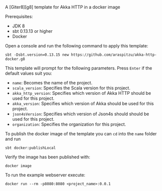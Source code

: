 A [Giter8][g8] template for Akka HTTP in a docker image

Prerequisites:
- JDK 8
- sbt 0.13.13 or higher
- Docker 

Open a console and run the following command to apply this template:
 ```
sbt -Dsbt.version=0.13.15 new https://github.com/araspitzu/akka-http-docker.g8
 ```

This template will prompt for the following parameters. Press `Enter` if the default values suit you:
- `name`: Becomes the name of the project.
- `scala_version`: Specifies the Scala version for this project.
- `akka_http_version`: Specifies which version of Akka HTTP should be used for this project.
- `akka_version`: Specifies which version of Akka should be used for this project.
- `json4sVersion`: Specifies which version of Json4s should should be used for this project.
- `organization`: Specifies the organization for this project.

To publish the docker image of the template you can `cd` into the `name` folder and run 
```
sbt docker:publishLocal     
```

Verify the image has been published with:
```
docker image
```

To run the example webserver execute:
```
docker run --rm -p8080:8080 <project_name>:0.0.1
```
